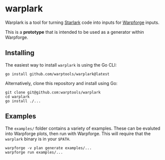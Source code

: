 # warplark

Warplark is a tool for turning [Starlark](https://github.com/bazelbuild/starlark) code into inputs for [Warpforge](https://github.com/warptools/warpforge) inputs.

This is a **prototype** that is intended to be used as a generator within Warpforge.

## Installing

The easiest way to install `warplark` is using the Go CLI:

```
go install github.com/warptools/warplark@latest
```

Alternatively, clone this repository and install using Go:

```
git clone git@github.com:warptools/warplark
cd warplark
go install ./...
```

## Examples 

The `examples/` folder contains a variety of examples. These can be evaluted into Warpforge plots, then run with Warpforge. This will require that the `warplark` binary is in your `$PATH`.

```
warpforge -v plan generate examples/...
warpforge run examples/...
```
